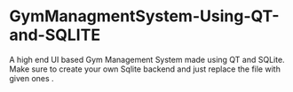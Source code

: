 # GymManagmentSystem-Using-QT-and-SQLITE
A high end UI based Gym Management System made using QT and SQLite.
Make sure to create your own Sqlite backend and just replace the file with given ones . 
